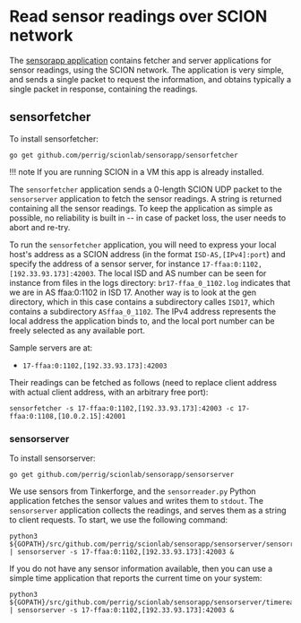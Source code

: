 
# Read sensor readings over SCION network

The [sensorapp application](https://github.com/perrig/scionlab/) contains fetcher and server applications for sensor readings, using the SCION network. The application is very simple, and sends a single packet to request the information, and obtains typically a single packet in response, containing the readings.

## sensorfetcher

To install sensorfetcher:
```shell
go get github.com/perrig/scionlab/sensorapp/sensorfetcher
```
!!! note
    If you are running SCION in a VM this app is already installed.

The `sensorfetcher` application sends a 0-length SCION UDP packet to the `sensorserver` application to fetch the sensor readings. A string is returned containing all the sensor readings. To keep the application as simple as possible, no reliability is built in -- in case of packet loss, the user needs to abort and re-try.

To run the `sensorfetcher` application, you will need to express your local host's address as a SCION address (in the format `ISD-AS,[IPv4]:port`) and specify the address of a sensor server, for instance `17-ffaa:0:1102,[192.33.93.173]:42003`. The local ISD and AS number can be seen for instance from files in the logs directory: `br17-ffaa_0_1102.log` indicates that we are in AS ffaa:0:1102 in ISD 17. Another way is to look at the gen directory, which in this case contains a subdirectory calles `ISD17`, which contains a subdirectory `ASffaa_0_1102`. The IPv4 address represents the local address the application binds to, and the local port number can be freely selected as any available port.

Sample servers are at:

* `17-ffaa:0:1102,[192.33.93.173]:42003`

Their readings can be fetched as follows (need to replace client address with actual client address, with an arbitrary free port):

```shell
sensorfetcher -s 17-ffaa:0:1102,[192.33.93.173]:42003 -c 17-ffaa:0:1108,[10.0.2.15]:42001
```

### sensorserver

To install sensorserver:
```shell
go get github.com/perrig/scionlab/sensorapp/sensorserver
```

We use sensors from Tinkerforge, and the `sensorreader.py` Python application fetches the sensor values and writes them to `stdout`. The `sensorserver` application collects the readings, and serves them as a string to client requests. To start, we use the following command:

```shell
python3 ${GOPATH}/src/github.com/perrig/scionlab/sensorapp/sensorserver/sensorreader.py | sensorserver -s 17-ffaa:0:1102,[192.33.93.173]:42003 &
```

If you do not have any sensor information available, then you can use a simple time application that reports the current time on your system:

```shell
python3 ${GOPATH}/src/github.com/perrig/scionlab/sensorapp/sensorserver/timereader.py | sensorserver -s 17-ffaa:0:1102,[192.33.93.173]:42003 &
```

